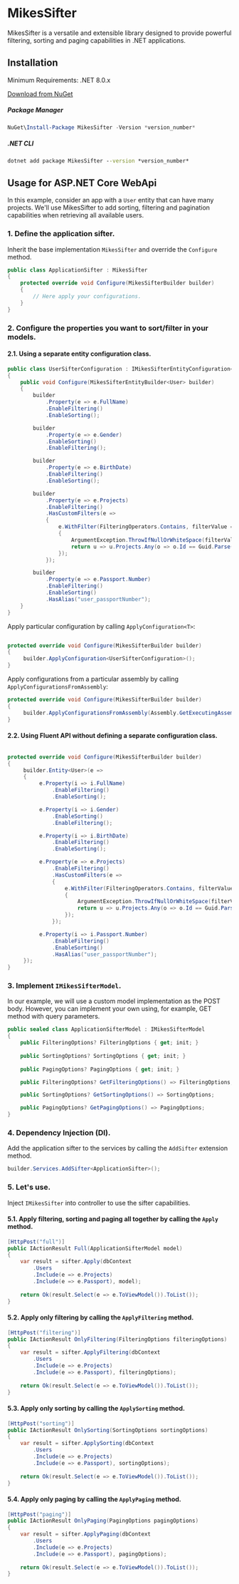 # MikesSifter

MikesSifter is a versatile and extensible library designed to provide powerful filtering, sorting and paging capabilities in .NET applications.

## Installation

Minimum Requirements: .NET 8.0.x

[Download from NuGet](https://www.nuget.org/packages/MikesSifter/)

##### Package Manager

```powershell
NuGet\Install-Package MikesSifter -Version *version_number*
```

##### .NET CLI

```cmd
dotnet add package MikesSifter --version *version_number*
```

## Usage for ASP.NET Core WebApi

In this example, consider an app with a `User` entity that can have many projects. We'll use MikesSifter to add sorting, filtering and pagination capabilities when retrieving all available users.

### 1. Define the application sifter.

Inherit the base implementation `MikesSifter` and override the `Configure` method.

```csharp
public class ApplicationSifter : MikesSifter
{
    protected override void Configure(MikesSifterBuilder builder)
    {
        // Here apply your configurations.
    }
}
```

### 2. Configure the properties you want to sort/filter in your models.

#### 2.1. Using a separate entity configuration class.

```csharp
public class UserSifterConfiguration : IMikesSifterEntityConfiguration<User>
{
    public void Configure(MikesSifterEntityBuilder<User> builder)
    {
        builder
            .Property(e => e.FullName)
            .EnableFiltering()
            .EnableSorting();

        builder
            .Property(e => e.Gender)
            .EnableSorting()
            .EnableFiltering();

        builder
            .Property(e => e.BirthDate)
            .EnableFiltering()
            .EnableSorting();

        builder
            .Property(e => e.Projects)
            .EnableFiltering()
            .HasCustomFilters(e =>
            {
                e.WithFilter(FilteringOperators.Contains, filterValue =>
                {
                    ArgumentException.ThrowIfNullOrWhiteSpace(filterValue);
                    return u => u.Projects.Any(o => o.Id == Guid.Parse(filterValue));
                });
            });

        builder
            .Property(e => e.Passport.Number)
            .EnableFiltering()
            .EnableSorting()
            .HasAlias("user_passportNumber");
    }
}
```

Apply particular configuration by calling `ApplyConfiguration<T>`:

```csharp

protected override void Configure(MikesSifterBuilder builder)
{
     builder.ApplyConfiguration<UserSifterConfiguration>();
}

```

Apply configurations from a particular assembly by calling `ApplyConfigurationsFromAssembly`:

```csharp
protected override void Configure(MikesSifterBuilder builder)
{
     builder.ApplyConfigurationsFromAssembly(Assembly.GetExecutingAssembly());
}
```

#### 2.2. Using Fluent API without defining a separate configuration class.

```csharp

protected override void Configure(MikesSifterBuilder builder)
{
     builder.Entity<User>(e =>
     {
          e.Property(i => i.FullName)
              .EnableFiltering()
              .EnableSorting();

          e.Property(i => i.Gender)
              .EnableSorting()
              .EnableFiltering();

          e.Property(i => i.BirthDate)
              .EnableFiltering()
              .EnableSorting();

          e.Property(e => e.Projects)
              .EnableFiltering()
              .HasCustomFilters(e =>
              {
                  e.WithFilter(FilteringOperators.Contains, filterValue =>
                  {
                      ArgumentException.ThrowIfNullOrWhiteSpace(filterValue);
                      return u => u.Projects.Any(o => o.Id == Guid.Parse(filterValue));
                  });
              });

          e.Property(i => i.Passport.Number)
              .EnableFiltering()
              .EnableSorting()
              .HasAlias("user_passportNumber");
     });
}

```

### 3. Implement `IMikesSifterModel`.

In our example, we will use a custom model implementation as the POST body. However, you can implement your own using, for example, GET method with query parameters.

```csharp
public sealed class ApplicationSifterModel : IMikesSifterModel
{
    public FilteringOptions? FilteringOptions { get; init; }
    
    public SortingOptions? SortingOptions { get; init; }
    
    public PagingOptions? PagingOptions { get; init; }

    public FilteringOptions? GetFilteringOptions() => FilteringOptions;

    public SortingOptions? GetSortingOptions() => SortingOptions;

    public PagingOptions? GetPagingOptions() => PagingOptions;
}
```

### 4. Dependency Injection (DI).

Add the application sifter to the services by calling the `AddSifter` extension method.

```csharp
builder.Services.AddSifter<ApplicationSifter>();
```

### 5. Let's use.

Inject `IMikesSifter` into controller to use the sifter capabilities.

#### 5.1. Apply filtering, sorting and paging all together by calling the `Apply` method.

```csharp
[HttpPost("full")]
public IActionResult Full(ApplicationSifterModel model)
{
    var result = sifter.Apply(dbContext
        .Users
        .Include(e => e.Projects)
        .Include(e => e.Passport), model);
    
    return Ok(result.Select(e => e.ToViewModel()).ToList());
}
```

#### 5.2. Apply only filtering by calling the `ApplyFiltering` method.

```csharp
[HttpPost("filtering")]
public IActionResult OnlyFiltering(FilteringOptions filteringOptions)
{
    var result = sifter.ApplyFiltering(dbContext
        .Users
        .Include(e => e.Projects)
        .Include(e => e.Passport), filteringOptions);
    
    return Ok(result.Select(e => e.ToViewModel()).ToList());
}
```

#### 5.3. Apply only sorting by calling the `ApplySorting` method.

```csharp
[HttpPost("sorting")]
public IActionResult OnlySorting(SortingOptions sortingOptions)
{
    var result = sifter.ApplySorting(dbContext
        .Users
        .Include(e => e.Projects)
        .Include(e => e.Passport), sortingOptions);
    
    return Ok(result.Select(e => e.ToViewModel()).ToList());
}
```

#### 5.4. Apply only paging by calling the `ApplyPaging` method.

```csharp
[HttpPost("paging")]
public IActionResult OnlyPaging(PagingOptions pagingOptions)
{
    var result = sifter.ApplyPaging(dbContext
        .Users
        .Include(e => e.Projects)
        .Include(e => e.Passport), pagingOptions);
    
    return Ok(result.Select(e => e.ToViewModel()).ToList());
}
```